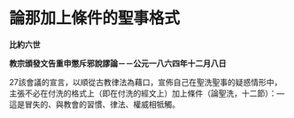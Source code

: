 # 論那加上條件的聖事格式


**比約六世**

**教宗頒發文告重申懲斥邪說謬論－－公元一八六四年十二月八日**





27該會議的宣言，以順從古教律法為藉口，宣佈自己在聖洗聖事的疑惑情形中，主張不必在付洗的格式上（即在付洗的經文上）加上條件（論聖洗，十二節）：—這是冒失的、與教會的習慣、律法、權威相牴觸。

